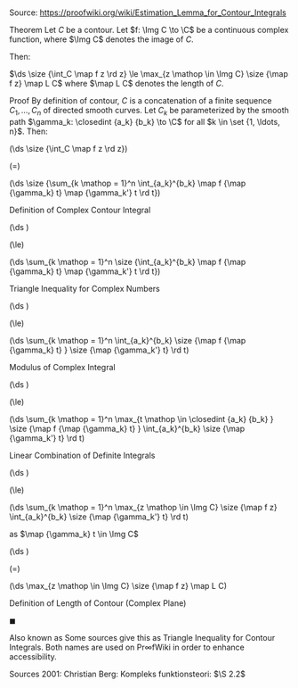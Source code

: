 # 

Source: https://proofwiki.org/wiki/Estimation_Lemma_for_Contour_Integrals



Theorem
Let $C$ be a contour.
Let $f: \Img C \to \C$ be a continuous complex function, where $\Img C$ denotes the image of $C$.

Then:

$\ds \size {\int_C \map f z \rd z} \le \max_{z \mathop \in \Img C} \size {\map f z} \map L C$
where $\map L C$ denotes the length of $C$.


Proof
By definition of contour, $C$ is a concatenation of a finite sequence $C_1, \ldots, C_n$ of directed smooth curves.
Let $C_k$ be parameterized by the smooth path $\gamma_k: \closedint {a_k} {b_k} \to \C$ for all $k \in \set {1, \ldots, n}$.
Then:














\(\ds \size {\int_C \map f z \rd z}\)

\(=\)







\(\ds \size {\sum_{k \mathop = 1}^n \int_{a_k}^{b_k} \map f {\map {\gamma_k} t} \map {\gamma_k'} t \rd t}\)





Definition of Complex Contour Integral














\(\ds \)

\(\le\)







\(\ds \sum_{k \mathop = 1}^n \size {\int_{a_k}^{b_k} \map f {\map {\gamma_k} t} \map {\gamma_k'} t \rd t}\)





Triangle Inequality for Complex Numbers














\(\ds \)

\(\le\)







\(\ds \sum_{k \mathop = 1}^n \int_{a_k}^{b_k} \size {\map f {\map {\gamma_k} t} } \size {\map {\gamma_k'} t} \rd t\)





Modulus of Complex Integral














\(\ds \)

\(\le\)







\(\ds \sum_{k \mathop = 1}^n \max_{t \mathop \in \closedint {a_k} {b_k} } \size {\map f {\map {\gamma_k} t} } \int_{a_k}^{b_k} \size {\map {\gamma_k'} t} \rd t\)





Linear Combination of Definite Integrals














\(\ds \)

\(\le\)







\(\ds \sum_{k \mathop = 1}^n \max_{z \mathop \in \Img C} \size {\map f z} \int_{a_k}^{b_k} \size {\map {\gamma_k'} t} \rd t\)





as $\map {\gamma_k} t \in \Img C$














\(\ds \)

\(=\)







\(\ds \max_{z \mathop \in \Img C} \size {\map f z} \map L C\)





Definition of Length of Contour (Complex Plane)



$\blacksquare$


Also known as
Some sources give this as Triangle Inequality for Contour Integrals.
Both names are used on $\mathsf{Pr} \infty \mathsf{fWiki}$ in order to enhance accessibility.


Sources
2001: Christian Berg: Kompleks funktionsteori: $\S 2.2$




